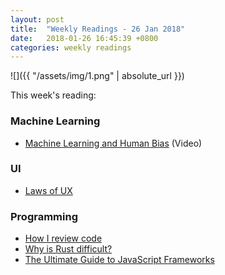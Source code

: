 ```yaml
---
layout: post
title:  "Weekly Readings - 26 Jan 2018"
date:   2018-01-26 16:45:39 +0800
categories: weekly readings
---
```


  ![]({{ "/assets/img/1.png" | absolute_url }})

This week's reading:

### Machine Learning
* [Machine Learning and Human Bias][Machine Learning and Human Bias] (Video)

### UI
* [Laws of UX][Laws of UX]

### Programming
* [How I review code][How I review code]
* [Why is Rust difficult?][Why is Rust difficult?]
* [The Ultimate Guide to JavaScript Frameworks][The Ultimate Guide to JavaScript Frameworks]


[Machine Learning and Human Bias]:https://www.youtube.com/watch?v=59bMh59JQDo
[How I review code]:https://engineering.tumblr.com/post/170040992289/how-i-review-code
[Laws of UX]:https://lawsofux.com/
[Why is Rust difficult?]:https://vorner.github.io/difficult.html
[The Ultimate Guide to JavaScript Frameworks]:https://javascriptreport.com/the-ultimate-guide-to-javascript-frameworks/
